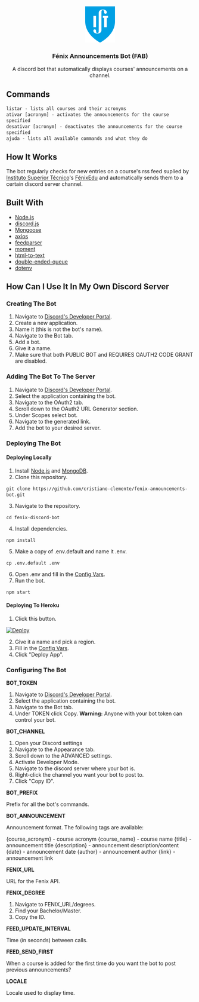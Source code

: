<br />
<p align="center">
  <a>
    <img src="images/ist_logo.png"">
  </a>

  <h3 align="center">Fénix Announcements Bot (FAB)</h3>

  <p align="center">
    A discord bot that automatically displays courses' announcements on a channel.
  </p>
</p>

## Commands
```
listar - lists all courses and their acronyms
ativar [acronym] - activates the announcements for the course specified
desativar [acronym] - deactivates the announcements for the course specified
ajuda - lists all available commands and what they do
```

## How It Works
The bot regularly checks for new entries on a course's rss feed suplied by [Instituto Superior Técnico](https://tecnico.ulisboa.pt/)'s [FénixEdu](https://fenixedu.org/) and automatically sends them to a certain discord server channel.

## Built With
+ [Node.js](https://nodejs.org/en/)
+ [discord.js](https://www.npmjs.com/package/discord.js)
+ [Mongoose](https://www.npmjs.com/package/mongoose)
+ [axios](https://www.npmjs.com/package/axios)
+ [feedparser](https://www.npmjs.com/package/feedparser)
+ [moment](https://momentjs.com/)
+ [html-to-text](https://www.npmjs.com/package/html-to-text)
+ [double-ended-queue](https://www.npmjs.com/package/double-ended-queue)
+ [dotenv](https://www.npmjs.com/package/dotenv)

## How Can I Use It In My Own Discord Server
### Creating The Bot
1. Navigate to [Discord's Developer Portal](https://discordapp.com/developers/applications/).
2. Create a new application.
3. Name it (this is not the bot's name).
4. Navigate to the Bot tab.
5. Add a bot.
6. Give it a name.
7. Make sure that both PUBLIC BOT and REQUIRES OAUTH2 CODE GRANT are disabled.

### Adding The Bot To The Server
1. Navigate to [Discord's Developer Portal](https://discordapp.com/developers/applications/).
2. Select the application containing the bot.
3. Navigate to the OAuth2 tab.
4. Scroll down to the OAuth2 URL Generator section.
5. Under Scopes select bot.
6. Navigate to the generated link.
7. Add the bot to your desired server.

### Deploying The Bot
#### Deploying Locally
1. Install [Node.js](https://nodejs.org/en/download/) and [MongoDB](https://www.mongodb.com/try/download/community).
2. Clone this repository.
```
git clone https://github.com/cristiano-clemente/fenix-announcements-bot.git
```
3. Navigate to the repository.
```
cd fenix-discord-bot
```
4. Install dependencies.
```
npm install
```
5. Make a copy of .env.default and name it .env.
```
cp .env.default .env
```
6. Open .env and fill in the [Config Vars](#configuring-the-bot).
7. Run the bot.
```
npm start
```

#### Deploying To Heroku
1. Click this button.

[![Deploy](https://www.herokucdn.com/deploy/button.svg)](https://heroku.com/deploy?template=https://github.com/cristiano-clemente/fenix-announcements-bot)

2. Give it a name and pick a region.
3. Fill in the [Config Vars](#configuring-the-bot).
4. Click "Deploy App".

### Configuring The Bot
**BOT_TOKEN**
1. Navigate to [Discord's Developer Portal](https://discordapp.com/developers/applications/).
2. Select the application containing the bot.
3. Navigate to the Bot tab.
4. Under TOKEN click Copy.
**Warning:** Anyone with your bot token can control your bot.

**BOT_CHANNEL**
1. Open your Discord settings
2. Navigate to the Appearance tab.
3. Scroll down to the ADVANCED settings.
4. Activate Developer Mode.
5. Navigate to the discord server where your bot is.
6. Right-click the channel you want your bot to post to.
7. Click "Copy ID".

**BOT_PREFIX**

Prefix for all the bot's commands.

**BOT_ANNOUNCEMENT**

Announcement format. The following tags are available:

{course_acronym} - course acronym
{course_name} - course name
{title} - announcement title
{description} - announcement description/content
{date} - announcement date
{author} - announcement author
{link} - announcement link

**FENIX_URL**

URL for the Fenix API.

**FENIX_DEGREE**
1. Navigate to FENIX_URL/degrees.
2. Find your Bachelor/Master.
3. Copy the ID.

**FEED_UPDATE_INTERVAL**

Time (in seconds) between calls.

**FEED_SEND_FIRST**

When a course is added for the first time do you want the bot to post previous announcements?

**LOCALE**

Locale used to display time.
